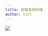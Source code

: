 ```yaml
---
title: 前端本地存储
author: lvzl
---
```


<img data-fancybox="gallery" src="https://mp-cb2e47ef-a802-469a-a81c-2b6efa9f8b60.cdn.bspapp.com/blog-resource/images/storage.jpeg" />

<script setup>
  import useFancybox from '@use/useFancybox.js'
  useFancybox()
</script>
